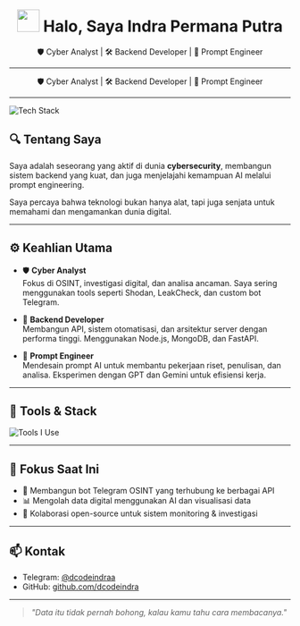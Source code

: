 <h1 align="center">
  <img src="https://raw.githubusercontent.com/IndraWebDev/media/main/wave.gif" width="40px"/>
  Halo, Saya Indra Permana Putra
</h1>
<p align="center">🛡️ Cyber Analyst | 🛠️ Backend Developer | 🧠 Prompt Engineer</p>

---
<p align="center">🛡️ Cyber Analyst | 🛠️ Backend Developer | 🧠 Prompt Engineer</p>

---

<img src="https://skillicons.dev/icons?i=linux,nodejs,python,mongodb,bash,git,docker" alt="Tech Stack" align="center" />

## 🔍 Tentang Saya

Saya adalah seseorang yang aktif di dunia **cybersecurity**, membangun sistem backend yang kuat, dan juga menjelajahi kemampuan AI melalui prompt engineering.

Saya percaya bahwa teknologi bukan hanya alat, tapi juga senjata untuk memahami dan mengamankan dunia digital.

---

## ⚙️ Keahlian Utama

- 🛡️ **Cyber Analyst**  
  Fokus di OSINT, investigasi digital, dan analisa ancaman. Saya sering menggunakan tools seperti Shodan, LeakCheck, dan custom bot Telegram.

- 🧩 **Backend Developer**  
  Membangun API, sistem otomatisasi, dan arsitektur server dengan performa tinggi. Menggunakan Node.js, MongoDB, dan FastAPI.

- 🤖 **Prompt Engineer**  
  Mendesain prompt AI untuk membantu pekerjaan riset, penulisan, dan analisa. Eksperimen dengan GPT dan Gemini untuk efisiensi kerja.

---

## 🧰 Tools & Stack

<img src="https://skillicons.dev/icons?i=nodejs,express,python,mongodb,bash,nginx,linux,vscode,github,postman" alt="Tools I Use" />

---

## 📌 Fokus Saat Ini

- 🔧 Membangun bot Telegram OSINT yang terhubung ke berbagai API
- 📊 Mengolah data digital menggunakan AI dan visualisasi data
- 🤝 Kolaborasi open-source untuk sistem monitoring & investigasi

---

## 📫 Kontak

- Telegram: [@dcodeindraa](https://t.me/dcodeindra)
- GitHub: [github.com/dcodeindra](https://github.com/dcodeindra)

---

> _"Data itu tidak pernah bohong, kalau kamu tahu cara membacanya."_
